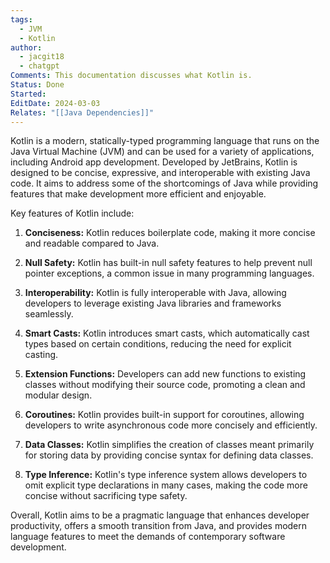 ```yaml
---
tags:
  - JVM
  - Kotlin
author:
  - jacgit18
  - chatgpt
Comments: This documentation discusses what Kotlin is.
Status: Done
Started: 
EditDate: 2024-03-03
Relates: "[[Java Dependencies]]"
---
```

Kotlin is a modern, statically-typed programming language that runs on the Java Virtual Machine (JVM) and can be used for a variety of applications, including Android app development. Developed by JetBrains, Kotlin is designed to be concise, expressive, and interoperable with existing Java code. It aims to address some of the shortcomings of Java while providing features that make development more efficient and enjoyable.

Key features of Kotlin include:

1. **Conciseness:** Kotlin reduces boilerplate code, making it more concise and readable compared to Java.

2. **Null Safety:** Kotlin has built-in null safety features to help prevent null pointer exceptions, a common issue in many programming languages.

3. **Interoperability:** Kotlin is fully interoperable with Java, allowing developers to leverage existing Java libraries and frameworks seamlessly.

4. **Smart Casts:** Kotlin introduces smart casts, which automatically cast types based on certain conditions, reducing the need for explicit casting.

5. **Extension Functions:** Developers can add new functions to existing classes without modifying their source code, promoting a clean and modular design.

6. **Coroutines:** Kotlin provides built-in support for coroutines, allowing developers to write asynchronous code more concisely and efficiently.

7. **Data Classes:** Kotlin simplifies the creation of classes meant primarily for storing data by providing concise syntax for defining data classes.

8. **Type Inference:** Kotlin's type inference system allows developers to omit explicit type declarations in many cases, making the code more concise without sacrificing type safety.

Overall, Kotlin aims to be a pragmatic language that enhances developer productivity, offers a smooth transition from Java, and provides modern language features to meet the demands of contemporary software development.